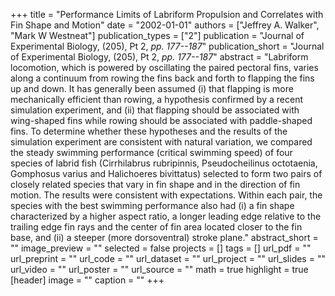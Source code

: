 +++
title = "Performance Limits of Labriform Propulsion and Correlates with Fin Shape and Motion"
date = "2002-01-01"
authors = ["Jeffrey A. Walker", "Mark W Westneat"]
publication_types = ["2"]
publication = "Journal of Experimental Biology, (205), Pt 2, _pp. 177--187_"
publication_short = "Journal of Experimental Biology, (205), Pt 2, _pp. 177--187_"
abstract = "Labriform locomotion, which is powered by oscillating the paired pectoral fins, varies along a continuum from rowing the fins back and forth to flapping the fins up and down. It has generally been assumed (i) that flapping is more mechanically efficient than rowing, a hypothesis confirmed by a recent simulation experiment, and (ii) that flapping should be associated with wing-shaped fins while rowing should be associated with paddle-shaped fins. To determine whether these hypotheses and the results of the simulation experiment are consistent with natural variation, we compared the steady swimming performance (critical swimming speed) of four species of labrid fish (Cirrhilabrus rubripinnis, Pseudocheilinus octotaenia, Gomphosus varius and Halichoeres bivittatus) selected to form two pairs of closely related species that vary in fin shape and in the direction of fin motion. The results were consistent with expectations. Within each pair, the species with the best swimming performance also had (i) a fin shape characterized by a higher aspect ratio, a longer leading edge relative to the trailing edge fin rays and the center of fin area located closer to the fin base, and (ii) a steeper (more dorsoventral) stroke plane."
abstract_short = ""
image_preview = ""
selected = false
projects = []
tags = []
url_pdf = ""
url_preprint = ""
url_code = ""
url_dataset = ""
url_project = ""
url_slides = ""
url_video = ""
url_poster = ""
url_source = ""
math = true
highlight = true
[header]
image = ""
caption = ""
+++
